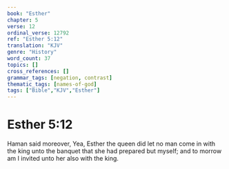 ```yaml
---
book: "Esther"
chapter: 5
verse: 12
ordinal_verse: 12792
ref: "Esther 5:12"
translation: "KJV"
genre: "History"
word_count: 37
topics: []
cross_references: []
grammar_tags: [negation, contrast]
thematic_tags: [names-of-god]
tags: ["Bible","KJV","Esther"]
---
```


# Esther 5:12

Haman said moreover, Yea, Esther the queen did let no man come in with the king unto the banquet that she had prepared but myself; and to morrow am I invited unto her also with the king.
